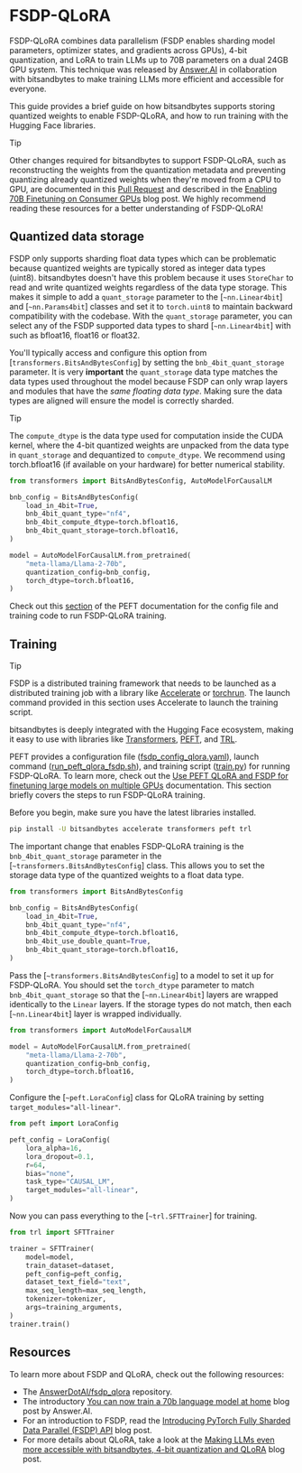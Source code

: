 # FSDP-QLoRA

FSDP-QLoRA combines data parallelism (FSDP enables sharding model parameters, optimizer states, and gradients across GPUs), 4-bit quantization, and LoRA to train LLMs up to 70B parameters on a dual 24GB GPU system. This technique was released by [Answer.AI](https://www.answer.ai/posts/2024-03-06-fsdp-qlora) in collaboration with bitsandbytes to make training LLMs more efficient and accessible for everyone.

This guide provides a brief guide on how bitsandbytes supports storing quantized weights to enable FSDP-QLoRA, and how to run training with the Hugging Face libraries.

> [!TIP]
> Other changes required for bitsandbytes to support FSDP-QLoRA, such as reconstructing the weights from the quantization metadata and preventing quantizing already quantized weights when they're moved from a CPU to GPU, are documented in this [Pull Request](https://github.com/TimDettmers/bitsandbytes/pull/970) and described in the [Enabling 70B Finetuning on Consumer GPUs](https://www.answer.ai/posts/2024-03-14-fsdp-qlora-deep-dive) blog post. We highly recommend reading these resources for a better understanding of FSDP-QLoRA!

## Quantized data storage

FSDP only supports sharding float data types which can be problematic because quantized weights are typically stored as integer data types (uint8). bitsandbytes doesn't have this problem because it uses `StoreChar` to read and write quantized weights regardless of the data type storage. This makes it simple to add a `quant_storage` parameter to the [`~nn.Linear4bit`] and [`~nn.Params4bit`] classes and set it to `torch.uint8` to maintain backward compatibility with the codebase. With the `quant_storage` parameter, you can select any of the FSDP supported data types to shard [`~nn.Linear4bit`] with such as bfloat16, float16 or float32.

You'll typically access and configure this option from [`transformers.BitsAndBytesConfig`] by setting the `bnb_4bit_quant_storage` parameter. It is very **important** the `quant_storage` data type matches the data types used throughout the model because FSDP can only wrap layers and modules that have the *same floating data type*. Making sure the data types are aligned will ensure the model is correctly sharded.

> [!TIP]
> The `compute_dtype` is the data type used for computation inside the CUDA kernel, where the 4-bit quantized weights are unpacked from the data type in `quant_storage` and dequantized to `compute_dtype`. We recommend using torch.bfloat16 (if available on your hardware) for better numerical stability.

```py
from transformers import BitsAndBytesConfig, AutoModelForCausalLM

bnb_config = BitsAndBytesConfig(
    load_in_4bit=True,
    bnb_4bit_quant_type="nf4",
    bnb_4bit_compute_dtype=torch.bfloat16,
    bnb_4bit_quant_storage=torch.bfloat16,
)

model = AutoModelForCausalLM.from_pretrained(
    "meta-llama/Llama-2-70b",
    quantization_config=bnb_config,
    torch_dtype=torch.bfloat16,
)
```

Check out this [section](https://hf.co/docs/peft/main/en/accelerate/fsdp#use-peft-qlora-and-fsdp-for-finetuning-large-models-on-multiple-gpus) of the PEFT documentation for the config file and training code to run FSDP-QLoRA training.

## Training

> [!TIP]
> FSDP is a distributed training framework that needs to be launched as a distributed training job with a library like [Accelerate](https://hf.co/docs/accelerate/index) or [torchrun](https://pytorch.org/docs/stable/elastic/run.html). The launch command provided in this section uses Accelerate to launch the training script.

bitsandbytes is deeply integrated with the Hugging Face ecosystem, making it easy to use with libraries like [Transformers](https://hf.co/docs/transformers), [PEFT](https://hf.co/docs/peft), and [TRL](https://hf.co/docs/trl).

PEFT provides a configuration file ([fsdp_config_qlora.yaml](https://github.com/huggingface/peft/blob/main/examples/sft/configs/fsdp_config_qlora.yaml)), launch command ([run_peft_qlora_fsdp.sh](https://github.com/huggingface/peft/blob/main/examples/sft/run_peft_qlora_fsdp.sh)), and training script ([train.py](https://github.com/huggingface/peft/blob/main/examples/sft/train.py)) for running FSDP-QLoRA. To learn more, check out the [Use PEFT QLoRA and FSDP for finetuning large models on multiple GPUs](https://huggingface.co/docs/peft/main/en/accelerate/fsdp#use-peft-qlora-and-fsdp-for-finetuning-large-models-on-multiple-gpus) documentation. This section briefly covers the steps to run FSDP-QLoRA training.

Before you begin, make sure you have the latest libraries installed.

```bash
pip install -U bitsandbytes accelerate transformers peft trl
```

The important change that enables FSDP-QLoRA training is the `bnb_4bit_quant_storage` parameter in the [`~transformers.BitsAndBytesConfig`] class. This allows you to set the storage data type of the quantized weights to a float data type.

```py
from transformers import BitsAndBytesConfig

bnb_config = BitsAndBytesConfig(
    load_in_4bit=True,
    bnb_4bit_quant_type="nf4",
    bnb_4bit_compute_dtype=torch.bfloat16,
    bnb_4bit_use_double_quant=True,
    bnb_4bit_quant_storage=torch.bfloat16,
)
```

Pass the [`~transformers.BitsAndBytesConfig`] to a model to set it up for FSDP-QLoRA. You should set the `torch_dtype` parameter to match `bnb_4bit_quant_storage` so that the [`~nn.Linear4bit`] layers are wrapped identically to the `Linear` layers. If the storage types do not match, then each [`~nn.Linear4bit`] layer is wrapped individually.

```py
from transformers import AutoModelForCausalLM

model = AutoModelForCausalLM.from_pretrained(
    "meta-llama/Llama-2-70b",
    quantization_config=bnb_config,
    torch_dtype=torch.bfloat16,
)
```

Configure the [`~peft.LoraConfig`] class for QLoRA training by setting `target_modules="all-linear"`.

```py
from peft import LoraConfig

peft_config = LoraConfig(
    lora_alpha=16,
    lora_dropout=0.1,
    r=64,
    bias="none",
    task_type="CAUSAL_LM",
    target_modules="all-linear",
)
```

Now you can pass everything to the [`~trl.SFTTrainer`] for training.

```py
from trl import SFTTrainer

trainer = SFTTrainer(
    model=model,
    train_dataset=dataset,
    peft_config=peft_config,
    dataset_text_field="text",
    max_seq_length=max_seq_length,
    tokenizer=tokenizer,
    args=training_arguments,
)
trainer.train()
```

## Resources

To learn more about FSDP and QLoRA, check out the following resources:

- The [AnswerDotAI/fsdp_qlora](https://github.com/AnswerDotAI/fsdp_qlora) repository.
- The introductory [You can now train a 70b language model at home](https://www.answer.ai/posts/2024-03-06-fsdp-qlora.html) blog post by Answer.AI.
- For an introduction to FSDP, read the [Introducing PyTorch Fully Sharded Data Parallel (FSDP) API](https://pytorch.org/blog/introducing-pytorch-fully-sharded-data-parallel-api) blog post.
- For more details about QLoRA, take a look at the [Making LLMs even more accessible with bitsandbytes, 4-bit quantization and QLoRA](https://huggingface.co/blog/4bit-transformers-bitsandbytes) blog post.
